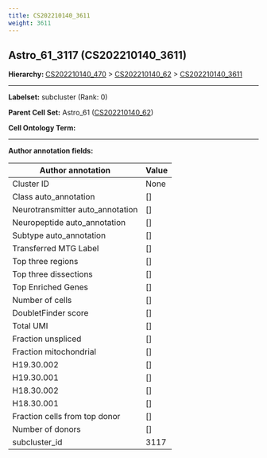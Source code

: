 ```yaml
---
title: CS202210140_3611
weight: 3611
---
```

## Astro_61_3117 (CS202210140_3611)
<b>Hierarchy: </b>
[CS202210140_470](https://purl.brain-bican.org/taxonomy/CS202210140#CS202210140_470) >
[CS202210140_62](https://purl.brain-bican.org/taxonomy/CS202210140#CS202210140_62) >
[CS202210140_3611](https://purl.brain-bican.org/taxonomy/CS202210140#CS202210140_3611)

---


**Labelset:** subcluster (Rank: 0)

**Parent Cell Set:** Astro_61 ([CS202210140_62](https://purl.brain-bican.org/taxonomy/CS202210140#CS202210140_62))



**Cell Ontology Term:** 

[MARKER GENES.]: #


---

[TRANSFERRED ANNOTATIONS.]: #


[AUTHOR ANNOTATION FIELDS.]: #


**Author annotation fields:**

| Author annotation | Value |
|-------------------|-------|
|Cluster ID|None|
|Class auto_annotation|[]|
|Neurotransmitter auto_annotation|[]|
|Neuropeptide auto_annotation|[]|
|Subtype auto_annotation|[]|
|Transferred MTG Label|[]|
|Top three regions|[]|
|Top three dissections|[]|
|Top Enriched Genes|[]|
|Number of cells|[]|
|DoubletFinder score|[]|
|Total UMI|[]|
|Fraction unspliced|[]|
|Fraction mitochondrial|[]|
|H19.30.002|[]|
|H19.30.001|[]|
|H18.30.002|[]|
|H18.30.001|[]|
|Fraction cells from top donor|[]|
|Number of donors|[]|
|subcluster_id|3117|
